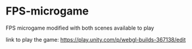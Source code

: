 # FPS-microgame
 FPS microgame modified with both scenes available to play

link to play the game: https://play.unity.com/p/webgl-builds-367138/edit